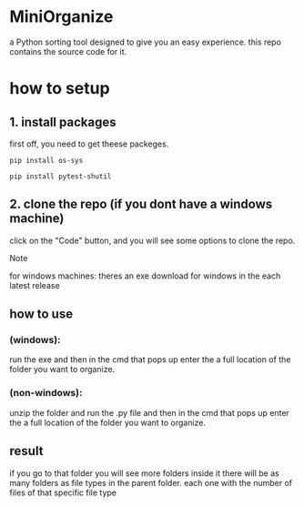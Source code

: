 # MiniOrganize
a Python sorting tool designed to give you an easy experience. this repo contains the source code for it.
# how to setup
## 1. install packages
first off, you need to get theese packeges.
```
pip install os-sys
```
```
pip install pytest-shutil
```
## 2. clone the repo (if you dont have a windows machine)
click on the "Code" button, and you will see some options to clone the repo.
> [!NOTE]
> for windows machines: theres an exe download for windows in the each latest release
## how to use
### (windows):
run the exe and then in the cmd that pops up enter the a full location of the folder you want to organize.
### (non-windows):
unzip the folder and run the .py file and then in the cmd that pops up enter the a full location of the folder you want to organize.
## result
if you go to that folder you will see more folders inside it there will be as many folders as file types in the parent folder. each one with the number of files of that specific file type

